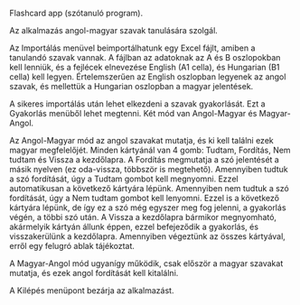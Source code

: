 Flashcard app (szótanuló program).

Az alkalmazás angol-magyar szavak tanulására szolgál.

Az Importálás menüvel beimportálhatunk egy Excel fájlt,
amiben a tanulandó szavak vannak.
A fájlban az adatoknak az A és B oszlopokban kell lenniük,
és a fejlécek elnevezése English (A1 cella), és
Hungarian (B1 cella) kell legyen.
Értelemszerűen az English oszlopban legyenek az angol szavak,
és mellettük a Hungarian oszlopban a magyar jelentések.

A sikeres importálás után lehet elkezdeni a szavak gyakorlását.
Ezt a Gyakorlás menüből lehet megtenni.
Két mód van Angol-Magyar és Magyar-Angol.

Az Angol-Magyar mód az angol szavakat mutatja, és
ki kell találni ezek magyar megfelelőjét.
Minden kártyánál van 4 gomb: Tudtam, Fordítás, Nem tudtam és Vissza a kezdőlapra.
A Fordítás megmutatja a szó jelentését a másik nyelven (ez oda-vissza, többször is megtehető).
Amennyiben tudtuk a szó fordítását, úgy a Tudtam gombot kell megnyomni.
Ezzel automatikusan a következő kártyára lépünk.
Amennyiben nem tudtuk a szó fordítását, úgy a Nem tudtam gombot kell lenyomni.
Ezzel is a következő kártyára lépünk, de így ez a szó még egyszer meg fog jelenni,
a gyakorlás végén, a többi szó után.
A Vissza a kezdőlapra bármikor megnyomható, akármelyik kártyán állunk éppen,
ezzel befejeződik a gyakorlás, és visszakerülünk a kezdőlapra.
Amennyiben végeztünk az összes kártyával, erről egy felugró ablak tájékoztat.

A Magyar-Angol mód ugyanígy működik, csak először a magyar szavakat mutatja,
és ezek angol fordítását kell kitalálni.

A Kilépés menüpont bezárja az alkalmazást.

